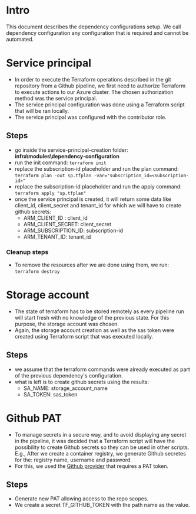 # Intro
This document describes the dependency configurations setup. We call dependency configuration any configuration that is required and cannot be automated.

# Service principal
- In order to execute the Terraform operations described in the git repository from a Github pipeline, we first need to authorize Terraform to execute actions to our Azure cluster. The chosen authorization method was the service principal.
- The service principal configuration was done using a Terraform script that will be ran locally.
- The service principal was configured with the contributor role.

## Steps
- go inside the service-principal-creation folder: **infra\modules\dependency-configuration**
- run the init command: ```terraform init```
- replace the subscription-id placeholder and run the plan command: ```terraform plan -out sp.tfplan -var="subscription_id=<subscription-id>"```
- replace the subscription-id placeholder and run the apply command: ```terraform apply "sp.tfplan"```
- once the service principal is created, it will return some data like client_id, client_secret and tenant_id for which we will have to create github secrets: 
  - ARM_CLIENT_ID : client_id
  - ARM_CLIENT_SECRET: client_secret
  - ARM_SUBSCRIPTION_ID: subscription-id
  - ARM_TENANT_ID: tenant_id

### Cleanup steps
- To remove the resources after we are done using them, we run: ```terraform destroy```

# Storage account
- The state of terraform has to be stored remotely as every pipeline run will start fresh with no knowledge of the previous state. For this purpose, the storage account was chosen.
- Again, the storage account creation as well as the sas token were created using Terraform script that was executed locally.

## Steps
- we assume that the terraform commands were already executed as part of the previous dependency's configuration.
- what is left is to create github secrets using the results:
  - SA_NAME: storage_account_name
  - SA_TOKEN: sas_token

# Github PAT
- To manage secrets in a secure way, and to avoid displaying any secret in the pipeline, it was decided that a Terraform script will have the possibility to create Github secrets so they can be used in other scripts. E.g., After we create a container registry, we generate Github secretes for the: registry name, username and password.
- For this, we used the [Github provider](https://registry.terraform.io/providers/integrations/github/latest/docs/resources/actions_secret) that requires a PAT token.

## Steps
- Generate new PAT allowing access to the repo scopes.
- We create a secret TF_GITHUB_TOKEN with the path name as the value.